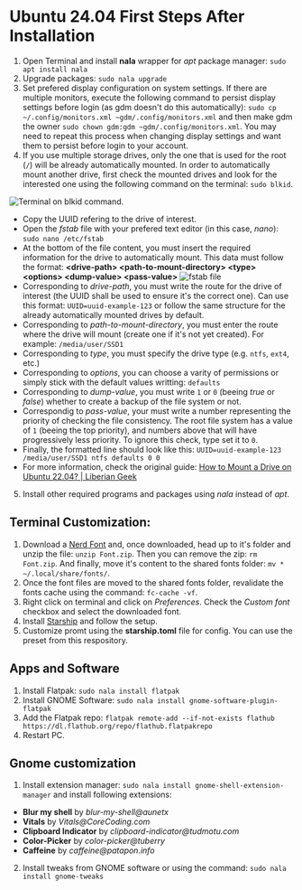 # Ubuntu 24.04 First Steps After Installation

1. Open Terminal and install **nala** wrapper for _apt_ package manager: `sudo apt install nala`
2. Upgrade packages: `sudo nala upgrade`
3. Set prefered display configuration on system settings. If there are multiple monitors, execute the following command to persist display settings before login (as gdm doesn't do this automatically): `sudo cp ~/.config/monitors.xml ~gdm/.config/monitors.xml` and then make gdm the owner `sudo chown gdm:gdm ~gdm/.config/monitors.xml`. You may need to repeat this process when changing display settings and want them to persist before login to your account.
4. If you use multiple storage drives, only the one that is used for the root (`/`) will be already automatically mounted. In order to automatically mount another drive, first check the mounted drives and look for the interested one using the following command on the terminal: `sudo blkid`.

![Terminal on blkid command.](https://www.liberiangeek.net/wp-content/uploads/2024/02/image-81.png)

- Copy the UUID refering to the drive of interest.
- Open the _fstab_ file with your prefered text editor (in this case, _nano_): `sudo nano /etc/fstab`
- At the bottom of the file content, you must insert the required information for the drive to automatically mount. This data must follow the format: **\<drive-path\> \<path-to-mount-directory\> \<type\> \<options\> \<dump-value\> \<pass-value\>**
  ![fstab file](https://www.liberiangeek.net/wp-content/uploads/2024/02/image-66.png)
- Corresponding to _drive-path_, you must write the route for the drive of interest (the UUID shall be used to ensure it's the correct one). Can use this format: `UUID=uuid-example-123` or follow the same structure for the already automatically mounted drives by default.
- Corresponding to _path-to-mount-directory_, you must enter the route where the drive will mount (create one if it's not yet created). For example: `/media/user/SSD1`
- Corresponding to _type_, you must specify the drive type (e.g. `ntfs`, `ext4`, etc.)
- Corresponding to _options_, you can choose a varity of permissions or simply stick with the default values writting: `defaults`
- Corresponding to _dump-value_, you must write `1` or `0` (beeing _true_ or _false_) whether to create a backup of the file system or not.
- Correspondig to _pass-value_, your must write a number representing the priority of checking the file consistency. The root file system has a value of `1` (beeing the top priority), and numbers above that will have progressively less priority. To ignore this check, type set it to `0`.
- Finally, the formatted line should look like this: `UUID=uuid-example-123 /media/user/SSD1 ntfs defaults 0 0`
- For more information, check the original guide: [How to Mount a Drive on Ubuntu 22.04? | Liberian Geek](https://www.liberiangeek.net/2024/02/mount-drive-ubuntu-22-04/)

5. Install other required programs and packages using _nala_ instead of _apt_.

## Terminal Customization:

1. Download a [Nerd Font](https://www.nerdfonts.com/font-downloads) and, once downloaded, head up to it's folder and unzip the file: `unzip Font.zip`. Then you can remove the zip: `rm Font.zip`. And finally, move it's content to the shared fonts folder: `mv * ~/.local/share/fonts/`.
2. Once the font files are moved to the shared fonts folder, revalidate the fonts cache using the command: `fc-cache -vf`.
3. Right click on terminal and click on _Preferences_. Check the _Custom font_ checkbox and select the downloaded font.
4. Install [Starship](https://starship.rs/guide/) and follow the setup.
5. Customize promt using the **starship.toml** file for config. You can use the preset from this respository.

## Apps and Software

1. Install Flatpak: `sudo nala install flatpak`
2. Install GNOME Software: `sudo nala install gnome-software-plugin-flatpak`
3. Add the Flatpak repo: `flatpak remote-add --if-not-exists flathub https://dl.flathub.org/repo/flathub.flatpakrepo`
4. Restart PC.

## Gnome customization

1. Install extension manager: `sudo nala install gnome-shell-extension-manager` and install following extensions:

- **Blur my shell** by _blur-my-shell@aunetx_
- **Vitals** by _Vitals@CoreCoding.com_
- **Clipboard Indicator** by _clipboard-indicator@tudmotu.com_
- **Color-Picker** by _color-picker@tuberry_
- **Caffeine** by _caffeine@patapon.info_

2. Install tweaks from GNOME software or using the command: `sudo nala install gnome-tweaks`
